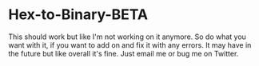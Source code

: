 # Hex-to-Binary-BETA
This should work but like I'm not working on it anymore. So do what you want with it, if you want to add on and fix it with any errors. It may have in the future but like overall it's fine. Just email me or bug me on Twitter.
